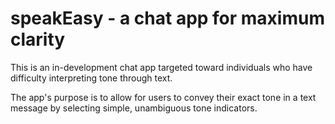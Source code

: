 # speakEasy - a chat app for maximum clarity

This is an in-development chat app targeted toward individuals who have difficulty interpreting tone through text. 

The app's purpose is to allow for users to convey their exact tone in a text message by selecting simple, unambiguous tone indicators.
